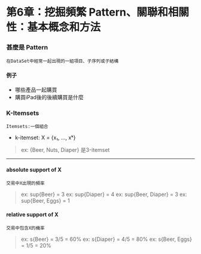 # 第6章：挖掘頻繁 Pattern、關聯和相關性：基本概念和方法

### 甚麼是 Pattern
`在DataSet中經常一起出現的一組項目、子序列或子結構`
#### 例子
* 哪些產品一起購買
* 購買iPad後的後續購買是什麼

### K-Itemsets
`Itemsets:一個組合`
* k-itemset: X = {x₁, ..., xᵏ}
> ex: {Beer, Nuts, Diaper} 是3-itemset

***

#### **absolute** support of X
`交易中X出現的頻率`
> ex: sup{Beer} = 3
> ex: sup{Diaper} = 4
> ex: sup{Beer, Diaper} = 3
> ex: sup{Beer, Eggs} = 1

#### **relative** support of X
`交易中包含X的機率`
> ex: s{Beer} = 3/5 = 60%
> ex: s{Diaper} = 4/5 = 80%
> ex: s{Beer, Eggs} = 1/5 = 20%
